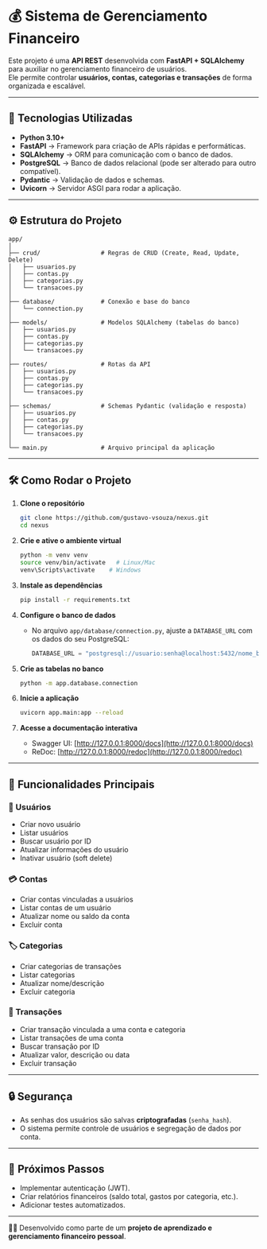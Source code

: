 
# 💰 Sistema de Gerenciamento Financeiro

Este projeto é uma **API REST** desenvolvida com **FastAPI + SQLAlchemy** para auxiliar no gerenciamento financeiro de usuários.  
Ele permite controlar **usuários, contas, categorias e transações** de forma organizada e escalável.

---

## 🚀 Tecnologias Utilizadas

- **Python 3.10+**
- **FastAPI** → Framework para criação de APIs rápidas e performáticas.
- **SQLAlchemy** → ORM para comunicação com o banco de dados.
- **PostgreSQL** → Banco de dados relacional (pode ser alterado para outro compatível).
- **Pydantic** → Validação de dados e schemas.
- **Uvicorn** → Servidor ASGI para rodar a aplicação.

---

## ⚙️ Estrutura do Projeto

```
app/
│
├── crud/                 # Regras de CRUD (Create, Read, Update, Delete)
│   ├── usuarios.py
│   ├── contas.py
│   ├── categorias.py
│   └── transacoes.py
│
├── database/             # Conexão e base do banco
│   └── connection.py
│
├── models/               # Modelos SQLAlchemy (tabelas do banco)
│   ├── usuarios.py
│   ├── contas.py
│   ├── categorias.py
│   └── transacoes.py
│
├── routes/               # Rotas da API
│   ├── usuarios.py
│   ├── contas.py
│   ├── categorias.py
│   └── transacoes.py
│
├── schemas/              # Schemas Pydantic (validação e resposta)
│   ├── usuarios.py
│   ├── contas.py
│   ├── categorias.py
│   └── transacoes.py
│
└── main.py               # Arquivo principal da aplicação
```

---

## 🛠️ Como Rodar o Projeto

1. **Clone o repositório**
   ```bash
   git clone https://github.com/gustavo-vsouza/nexus.git
   cd nexus
   ```

2. **Crie e ative o ambiente virtual**
   ```bash
   python -m venv venv
   source venv/bin/activate   # Linux/Mac
   venv\Scripts\activate    # Windows
   ```

3. **Instale as dependências**
   ```bash
   pip install -r requirements.txt
   ```

4. **Configure o banco de dados**
   - No arquivo `app/database/connection.py`, ajuste a `DATABASE_URL` com os dados do seu PostgreSQL:
     ```python
     DATABASE_URL = "postgresql://usuario:senha@localhost:5432/nome_banco"
     ```

5. **Crie as tabelas no banco**
   ```bash
   python -m app.database.connection
   ```

6. **Inicie a aplicação**
   ```bash
   uvicorn app.main:app --reload
   ```

7. **Acesse a documentação interativa**
   - Swagger UI: [http://127.0.0.1:8000/docs](http://127.0.0.1:8000/docs)
   - ReDoc: [http://127.0.0.1:8000/redoc](http://127.0.0.1:8000/redoc)

---

## 📌 Funcionalidades Principais

### 👤 Usuários
- Criar novo usuário
- Listar usuários
- Buscar usuário por ID
- Atualizar informações do usuário
- Inativar usuário (soft delete)

### 💳 Contas
- Criar contas vinculadas a usuários
- Listar contas de um usuário
- Atualizar nome ou saldo da conta
- Excluir conta

### 🏷️ Categorias
- Criar categorias de transações
- Listar categorias
- Atualizar nome/descrição
- Excluir categoria

### 💸 Transações
- Criar transação vinculada a uma conta e categoria
- Listar transações de uma conta
- Buscar transação por ID
- Atualizar valor, descrição ou data
- Excluir transação

---

## 🔒 Segurança
- As senhas dos usuários são salvas **criptografadas** (`senha_hash`).
- O sistema permite controle de usuários e segregação de dados por conta.

---

## 📂 Próximos Passos
- Implementar autenticação (JWT).
- Criar relatórios financeiros (saldo total, gastos por categoria, etc.).
- Adicionar testes automatizados.

---

👨‍💻 Desenvolvido como parte de um **projeto de aprendizado e gerenciamento financeiro pessoal**.
